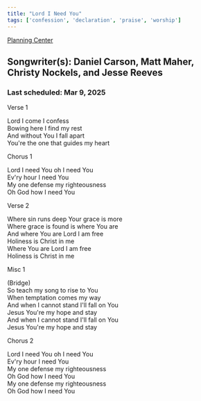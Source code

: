 ```yaml
---
title: "Lord I Need You"
tags: ['confession', 'declaration', 'praise', 'worship']
---
```


[Planning Center](https://services.planningcenteronline.com/songs/11909243)

## Songwriter(s): Daniel Carson, Matt Maher, Christy Nockels, and Jesse Reeves
### Last scheduled: Mar 9, 2025          

Verse 1  
  
Lord I come I confess  
Bowing here I find my rest  
And without You I fall apart  
You're the one that guides my heart  
  
Chorus 1  
  
Lord I need You oh I need You  
Ev'ry hour I need You  
My one defense my righteousness  
Oh God how I need You  
  
Verse 2  
  
Where sin runs deep Your grace is more  
Where grace is found is where You are  
And where You are Lord I am free  
Holiness is Christ in me  
Where You are Lord I am free  
Holiness is Christ in me  
  
Misc 1  
  
(Bridge)  
So teach my song to rise to You  
When temptation comes my way  
And when I cannot stand I'll fall on You  
Jesus You're my hope and stay  
And when I cannot stand I'll fall on You  
Jesus You're my hope and stay  
  
Chorus 2  
  
Lord I need You oh I need You  
Ev'ry hour I need You  
My one defense my righteousness  
Oh God how I need You  
My one defense my righteousness  
Oh God how I need You
